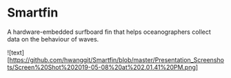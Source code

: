 # Smartfin
A hardware-embedded surfboard fin that helps oceanographers collect data on the behaviour of waves.

![text][https://github.com/hwanggit/Smartfin/blob/master/Presentation_Screenshots/Screen%20Shot%202019-05-08%20at%202.01.41%20PM.png]
